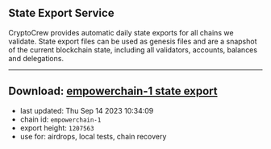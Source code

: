 ## State Export Service
CryptoCrew provides automatic daily state exports for all chains we validate. State export files can be used as genesis files and are a snapshot of the current blockchain state, including all validators, accounts, balances and delegations.

---
**Download: [empowerchain-1 state export](https://dl.ccvalidators.com/SERVICE/empowerchain/empowerchain-1_export_1207563.json)**
---

- last updated: Thu Sep 14 2023 10:34:09
- chain id: `empowerchain-1`
- export height: `1207563`
- use for: airdrops, local tests, chain recovery
